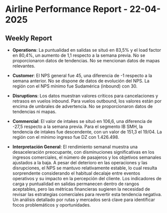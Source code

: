 # Airline Performance Report - 22-04-2025

## Weekly Report

- **Operations**: La puntualidad en salidas se situó en 83,5% y el load factor en 80,4%, un aumento de 1,1 respecto a la semana previa. No se proporcionaron datos de tendencias. No se mencionan datos de mapas relevantes.

- **Customer**: El NPS general fue 45, una diferencia de -1 respecto a la semana anterior. No se dispone de datos de evolución del NPS. La región con el NPS mínimo fue Sudamérica (inbound) con 30.

- **Disruptions**: Los datos muestran valores críticos para cancelaciones y retrasos en vuelos inbound. Para vuelos outbound, los valores están por encima de umbrales de advertencia. No se proporcionaron datos de tendencias ni mapas.

- **Commercial**: El valor de intakes se situó en 106,6, una diferencia de -27,5 respecto a la semana previa. Para el segmento IB SMH, la tendencia de intakes fue descendente, con un valor de 151,3 el 19/04. La región con el mínimo ingreso fue DZ con 1.426.498.

- **Interpretación General**: El rendimiento semanal muestra una desaceleración preocupante, con disminuciones significativas en los ingresos comerciales, el número de pasajeros y los objetivos semanales ajustados a la baja. A pesar del deterioro en las operaciones y las disrupciones, el NPS se mantuvo relativamente estable, lo cual resulta sorprendente considerando el habitual decalaje entre eventos operativos y su impacto en la percepción del cliente. Los indicadores de carga y puntualidad en salidas permanecen dentro de rangos aceptables, pero las métricas financieras sugieren la necesidad de revisar las estrategias comerciales para revertir esta tendencia negativa. Un análisis detallado por rutas y mercados será clave para identificar focos problemáticos y oportunidades.

